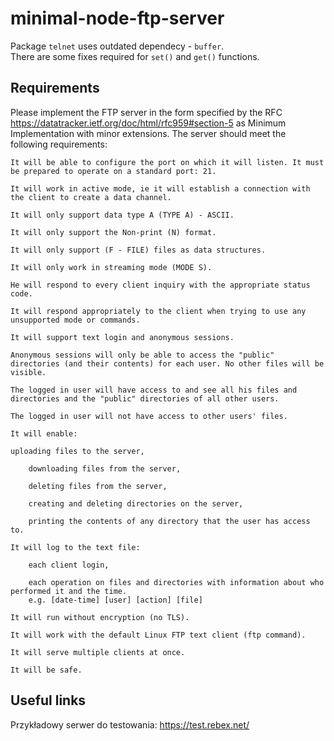 # minimal-node-ftp-server
Package `telnet` uses outdated dependecy - `buffer`.<br/>
There are some fixes required for `set()` and `get()` functions.

## Requirements
Please implement the FTP server in the form specified by the RFC https://datatracker.ietf.org/doc/html/rfc959#section-5 as Minimum Implementation with minor extensions. The server should meet the following requirements:

    It will be able to configure the port on which it will listen. It must be prepared to operate on a standard port: 21.

    It will work in active mode, ie it will establish a connection with the client to create a data channel.

    It will only support data type A (TYPE A) - ASCII.

    It will only support the Non-print (N) format.

    It will only support (F - FILE) files as data structures.

    It will only work in streaming mode (MODE S).

    He will respond to every client inquiry with the appropriate status code.

    It will respond appropriately to the client when trying to use any unsupported mode or commands.

    It will support text login and anonymous sessions.

    Anonymous sessions will only be able to access the "public" directories (and their contents) for each user. No other files will be visible.

    The logged in user will have access to and see all his files and directories and the "public" directories of all other users.

    The logged in user will not have access to other users' files.

    It will enable:

    uploading files to the server,

        downloading files from the server,

        deleting files from the server,

        creating and deleting directories on the server,

        printing the contents of any directory that the user has access to.

    It will log to the text file:

        each client login,

        each operation on files and directories with information about who performed it and the time.
        e.g. [date-time] [user] [action] [file]

    It will run without encryption (no TLS).

    It will work with the default Linux FTP text client (ftp command).

    It will serve multiple clients at once.

    It will be safe.

## Useful links

Przykładowy serwer do testowania: https://test.rebex.net/
